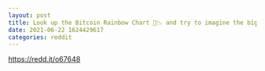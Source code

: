 ```yaml
--- 
layout: post 
title: Look up the Bitcoin Rainbow Chart 🌈📉 and try to imagine the big picture ♾️ 
date: 2021-06-22 1624429617 
categories: reddit 
--- 
```

https://redd.it/o67648